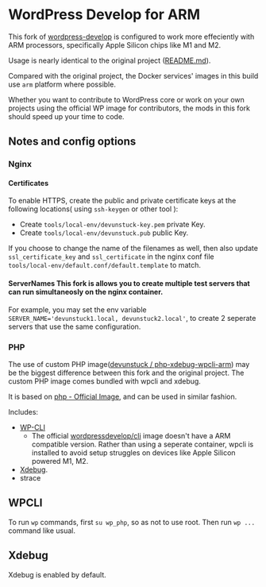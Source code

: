 # WordPress Develop for ARM

This fork of [wordpress-develop](https://github.com/WordPress/wordpress-develop) is configured to work more effeciently with ARM processors, specifically Apple Silicon chips like M1 and M2.

Usage is nearly identical to the original project ([README.md](https://github.com/WordPress/wordpress-develop/blob/trunk/README.md)). 

Compared with the original project, the Docker services' images in this build use `arm` platform where possible. 

Whether you want to contribute to WordPress core or work on your own projects using the official WP image for contributors, the mods in this fork should speed up your time to code.

## Notes and config options

### Nginx

#### Certificates
To enable HTTPS, create the public and private certificate keys at the following locations( using `ssh-keygen` or other tool ):  
- Create `tools/local-env/devunstuck-key.pem` private Key.
- Create `tools/local-env/devunstuck.pub` public Key.

If you choose to change the name of the filenames as well, then also update `ssl_certificate_key` and `ssl_certificate` in the nginx conf file `tools/local-env/default.conf/default.template` to match.

#### ServerNames This fork is allows you to create multiple test servers that can run simultaneosly on the nginx container.
For example, you may set the env variable `SERVER_NAME='devunstuck1.local, devunstuck2.local'`, to create 2 seperate servers that use the same configuration.


### PHP

The use of custom PHP image([devunstuck / php-xdebug-wpcli-arm](https://hub.docker.com/repository/docker/devunstuck/php-xdebug-wpcli-arm)) may be the biggest difference between this fork and the original project. 
The custom PHP image comes bundled with wpcli and xdebug.

It is based on [php - Official Image](https://hub.docker.com/_/php), and can be used in similar fashion.

Includes:
- [WP-CLI](https://wp-cli.org/) 
    - The official [wordpressdevelop/cli](https://registry.hub.docker.com/r/wordpressdevelop/cli#!) image doesn't have a ARM compatible version.
    Rather than using a seperate container, wpcli is installed to avoid setup struggles on devices like Apple Silicon powered M1, M2.
- [Xdebug](https://xdebug.org/).
- strace

## WPCLI
To run `wp` commands, first `su wp_php`, so as not to use root. Then run `wp ...` command like usual.

## Xdebug
Xdebug is enabled by default.